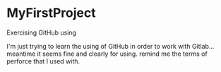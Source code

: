 # MyFirstProject
Exercising GitHub using

I'm just trying to learn the using of GitHub in order to work with Gitlab...
meantime it seems fine and clearly for using.
remind me the terms of perforce that I used with.
